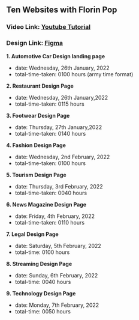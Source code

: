 ## Ten Websites with Florin Pop
### Video Link: [Youtube Tutorial](https://youtu.be/Rz-rey4Q1bw)
### Design Link: [Figma](https://www.figma.com/file/QmyHjqAZ49tuncZq1kDhK7/10-Website-Designs-in-1-hour---Design-Challenge?node-id=1%3A37)

**1. Automotive Car Design landing page**
- date: Wednesday, 26th January, 2022
- total-time-taken: 0100 hours (army time format)

**2. Restaurant Design Page**
- date: Wednesday, 26th January,2022
- total-time-taken: 0115 hours

**3. Footwear Design Page**
- date: Thursday, 27th January,2022
- total-time-taken: 0140 hours

**4. Fashion Design Page**
- date: Wednesday, 2nd February, 2022
- total-time-taken: 0100 hours

**5. Tourism Design Page**
- date: Thursday, 3rd February, 2022
- total-time-taken: 0040 hours

**6. News Magazine Design Page**
- date: Friday, 4th February, 2022
- total-time-taken: 0110 hours

**7. Legal Design Page**
- date: Saturday, 5th February, 2022
- total-time: 0100 hours

**8. Streaming Design Page**
- date: Sunday, 6th February, 2022
- total-time: 0040 hours

**9. Technology Design Page**
- date: Monday, 7th February, 2022
- total-time: 0050 hours
